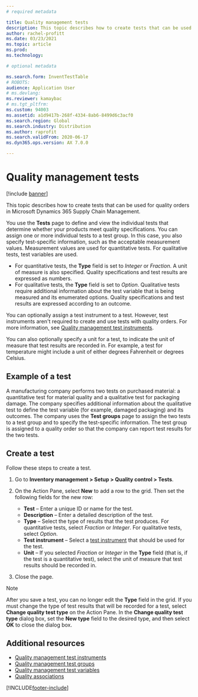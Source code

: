 ```yaml
---
# required metadata

title: Quality management tests
description: This topic describes how to create tests that can be used for quality orders in Microsoft Dynamics 365 Supply Chain Management.
author: rachel-profitt
ms.date: 03/23/2021
ms.topic: article
ms.prod:
ms.technology:

# optional metadata

ms.search.form: InventTestTable
# ROBOTS:
audience: Application User
# ms.devlang:
ms.reviewer: kamaybac
# ms.tgt_pltfrm:
ms.custom: 94003
ms.assetid: a1d9417b-268f-4334-8ab6-8499d6c3acf0
ms.search.region: Global
ms.search.industry: Distribution
ms.author: raprofit
ms.search.validFrom: 2020-06-17
ms.dyn365.ops.version: AX 7.0.0

---
```


# Quality management tests

[!include [banner](../includes/banner.md)]

This topic describes how to create tests that can be used for quality orders in Microsoft Dynamics 365 Supply Chain Management.

You use the **Tests** page to define and view the individual tests that determine whether your products meet quality specifications. You can assign one or more individual tests to a test group. In this case, you also specify test-specific information, such as the acceptable measurement values. Measurement values are used for quantitative tests. For qualitative tests, test variables are used.

- For quantitative tests, the **Type** field is set to *Integer* or *Fraction*. A unit of measure is also specified. Quality specifications and test results are expressed as numbers.
- For qualitative tests, the **Type** field is set to *Option*. Qualitative tests require additional information about the test variable that is being measured and its enumerated options. Quality specifications and test results are expressed according to an outcome.

You can optionally assign a test instrument to a test. However, test instruments aren't required to create and use tests with quality orders. For more information, see [Quality management test instruments](quality-test-instruments.md).

You can also optionally specify a unit for a test, to indicate the unit of measure that test results are recorded in. For example, a test for temperature might include a unit of either degrees Fahrenheit or degrees Celsius.

## Example of a test

A manufacturing company performs two tests on purchased material: a quantitative test for material quality and a qualitative test for packaging damage. The company specifies additional information about the qualitative test to define the test variable (for example, damaged packaging) and its outcomes. The company uses the **Test groups** page to assign the two tests to a test group and to specify the test-specific information. The test group is assigned to a quality order so that the company can report test results for the two tests.

## Create a test

Follow these steps to create a test.

1. Go to **Inventory management \> Setup \> Quality control \> Tests**.
1. On the Action Pane, select **New** to add a row to the grid. Then set the following fields for the new row:

    - **Test** – Enter a unique ID or name for the test.
    - **Description** – Enter a detailed description of the test.
    - **Type** – Select the type of results that the test produces. For quantitative tests, select *Fraction* or *Integer*. For qualitative tests, select *Option*.
    - **Test instrument** – Select a [test instrument](quality-test-instruments.md) that should be used for the test.
    - **Unit** – If you selected *Fraction* or *Integer* in the **Type** field (that is, if the test is a quantitative test), select the unit of measure that test results should be recorded in.

1. Close the page.

> [!NOTE]
> After you save a test, you can no longer edit the **Type** field in the grid. If you must change the type of test results that will be recorded for a test, select **Change quality test type** on the Action Pane. In the **Change quality test type** dialog box, set the **New type** field to the desired type, and then select **OK** to close the dialog box.

## Additional resources

- [Quality management test instruments](quality-test-instruments.md)
- [Quality management test groups](quality-test-groups.md)
- [Quality management test variables](quality-test-variables.md)
- [Quality associations](quality-associations.md)

[!INCLUDE[footer-include](../../includes/footer-banner.md)]
